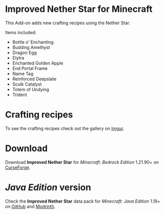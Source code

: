 # Improved Nether Star for Minecraft

This Add-on adds new crafting recipes using the Nether Star.

Items included:
  - Bottle o' Enchanting
  - Budding Amethyst
  - Dragon Egg
  - Elytra
  - Enchanted Golden Apple
  - End Portal Frame
  - Name Tag
  - Reinforced Deepslate
  - Sculk Catalyst
  - Totem of Undying
  - Trident

# Crafting recipes
To see the crafting recipes check out the gallery on [Imgur][img].

# Download 
Download **Improved Nether Star** for *Minecraft: Bedrock Edition* 1.21.90+ on [CurseForge][cf].

# *Java Edition* version
Check the **Improved Nether Star** data pack for *Minecraft: Java Edition* 1.19+ on [GitHub][git] and [Modrinth][mod].



   [img]: <https://imgur.com/a/EbEH1Ip>
   [cf]: <>
   [git]: <https://github.com/LiteraDev/ImprovedNetherStar-DataPack>
   [mod]: <https://modrinth.com/datapack/improved-nether-star>

